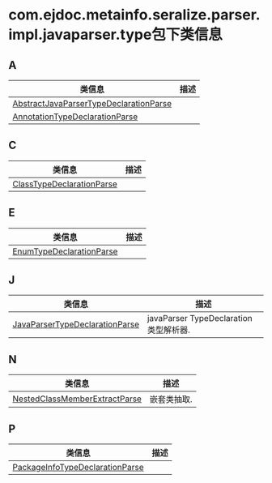 
# com.ejdoc.metainfo.seralize.parser.impl.javaparser.type包下类信息




## A  
|   类信息  |    描述   |  
| ---- | ---- |  
|[AbstractJavaParserTypeDeclarationParse](metaInfoSeralize/com/ejdoc/metainfo/seralize/parser/impl/javaparser/type/AbstractJavaParserTypeDeclarationParse.md)||
|[AnnotationTypeDeclarationParse](metaInfoSeralize/com/ejdoc/metainfo/seralize/parser/impl/javaparser/type/AnnotationTypeDeclarationParse.md)||

## C  
|   类信息  |    描述   |  
| ---- | ---- |  
|[ClassTypeDeclarationParse](metaInfoSeralize/com/ejdoc/metainfo/seralize/parser/impl/javaparser/type/ClassTypeDeclarationParse.md)||

## E  
|   类信息  |    描述   |  
| ---- | ---- |  
|[EnumTypeDeclarationParse](metaInfoSeralize/com/ejdoc/metainfo/seralize/parser/impl/javaparser/type/EnumTypeDeclarationParse.md)||

## J  
|   类信息  |    描述   |  
| ---- | ---- |  
|[JavaParserTypeDeclarationParse](metaInfoSeralize/com/ejdoc/metainfo/seralize/parser/impl/javaparser/type/JavaParserTypeDeclarationParse.md)|javaParser  TypeDeclaration类型解析器.|

## N  
|   类信息  |    描述   |  
| ---- | ---- |  
|[NestedClassMemberExtractParse](metaInfoSeralize/com/ejdoc/metainfo/seralize/parser/impl/javaparser/type/NestedClassMemberExtractParse.md)|嵌套类抽取.|

## P  
|   类信息  |    描述   |  
| ---- | ---- |  
|[PackageInfoTypeDeclarationParse](metaInfoSeralize/com/ejdoc/metainfo/seralize/parser/impl/javaparser/type/PackageInfoTypeDeclarationParse.md)||


